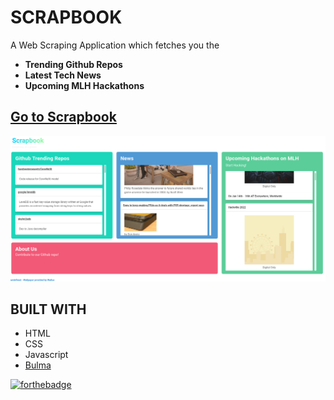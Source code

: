 # SCRAPBOOK

A Web Scraping Application which fetches you the 
<ul>
  <li><strong>Trending Github Repos</strong></li>
  <li><strong>Latest Tech News</strong></li>
  <li><strong>Upcoming MLH Hackathons</strong></li>
  </ul>
  
## <a href="https://nanna7077.github.io/LHDBuild22/scrapbook/">Go to Scrapbook</a>

![site image](https://github.com/nanna7077/LHDBuild22/blob/main/scrapbook/Scrapbook.png)
  
## BUILT WITH
* HTML
* CSS
* Javascript
* [Bulma](https://bulma.io/)

[![forthebadge](https://forthebadge.com/images/badges/built-with-love.svg)](https://forthebadge.com)
